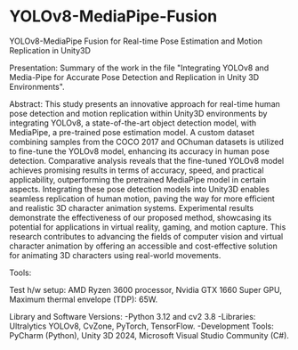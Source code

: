 # YOLOv8-MediaPipe-Fusion
YOLOv8-MediaPipe Fusion for Real-time Pose Estimation and Motion Replication in Unity3D

Presentation: Summary of the work in the file "Integrating YOLOv8 and Media-Pipe for Accurate Pose Detection and Replication in Unity 3D Environments".

Abstract: 
This study presents an innovative approach for real-time human pose detection and motion replication within Unity3D environments by integrating YOLOv8, a state-of-the-art object detection model, with MediaPipe, a pre-trained pose estimation model. A custom dataset combining samples from the COCO 2017 and OChuman datasets is utilized to fine-tune the YOLOv8 model, enhancing its accuracy in human pose detection. Comparative analysis reveals that the fine-tuned YOLOv8 model achieves promising results in terms of accuracy, speed, and practical applicability, outperforming the pretrained MediaPipe model in certain aspects. Integrating these pose detection models into Unity3D enables seamless replication of human motion, paving the way for more efficient and realistic 3D character animation systems. Experimental results demonstrate the effectiveness of our proposed method, showcasing its potential for applications in virtual reality, gaming, and motion capture. This research contributes to advancing the fields of computer vision and virtual character animation by offering an accessible and cost-effective solution for animating 3D characters using real-world movements.

Tools:

  Test h/w setup: AMD Ryzen 3600 processor, Nvidia GTX 1660 Super GPU, Maximum thermal envelope (TDP): 65W.
  
  Library and Software Versions:
      -Python 3.12 and cv2 3.8 
      -Libraries: Ultralytics YOLOv8, CvZone,       PyTorch, TensorFlow.
      -Development Tools: PyCharm (Python), Unity 3D 2024, Microsoft Visual Studio Community (C#).
